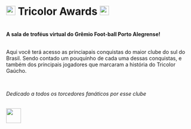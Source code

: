 <h1><img src="https://static.vecteezy.com/system/resources/previews/009/315/016/original/winner-trophy-in-flat-style-free-png.png" width="25" heigth="25"> Tricolor Awards <img src="https://static.vecteezy.com/system/resources/previews/009/315/016/original/winner-trophy-in-flat-style-free-png.png" width="25" heigth="25"></h1>
<br>
<b> A sala de troféus virtual do Grêmio Foot-ball Porto Alegrense! </b>
<br>
<br>
<p>Aqui você terá acesso as princiapais conquistas do maior clube do sul do Brasil. Sendo contado um pouquinho de cada uma dessas conquistas, e também dos principais jogadores que marcaram a história do Tricolor Gaúcho.</p>
<br>
<p><i>Dedicado a todos os torcedores fanáticos por esse clube</i></p> 
<br>
<img src="https://logodownload.org/wp-content/uploads/2017/02/gremio-logo-escudo-2.png" width="40" heigth="40">

